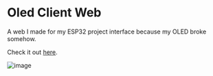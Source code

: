 # Oled Client Web

A web I made for my ESP32 project interface because my OLED broke somehow.

Check it out [here](https://oled-client.vercel.app).

![image](https://user-images.githubusercontent.com/87590846/233399465-31408a00-fd62-41df-b491-4c1fc7f44dd5.png)
